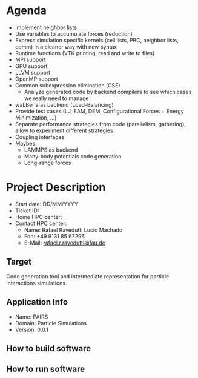<!-----------------------------------------------------------------------------
This document should be written based on the Github flavored markdown specs:
https://github.github.com/gfm/
It can be converted to html or pdf with pandoc:
pandoc -s -o logbook.html  -f gfm -t html logbook.md
pandoc test.txt -o test.pdf
or with the kramdown converter:
kramdown --template document  -i GFM  -o html logbook.md

If checked in as part of a github project html is automatically generated if
using the github web interface.

Optional: Document how much time was spent. A simple python command line tool
for time tracking is [Watson](http://tailordev.github.io/Watson/).
------------------------------------------------------------------------------>

<!-----------------------------------------------------------------------------
The Agenda section is a scratchpad area for planning and Todo list
------------------------------------------------------------------------------>
# Agenda

* Implement neighbor lists
* Use variables to accumulate forces (reduction)
* Express simulation specific kernels (cell lists, PBC, neighbor lists, comm) in a cleaner way with new syntax
* Runtime functions (VTK printing, read and write to files)
* MPI support
* GPU support
* LLVM support
* OpenMP support
* Common subexpression elimination (CSE)
    * Analyze generated code by backend compilers to see which cases we really need to manage
* waLBerla as backend (Load-Balancing)
* Provide test cases (LJ, EAM, DEM, Configurational Forces + Energy Minimization, ...)
* Separate performance strategies from code (parallelism, gathering), allow to experiment different strategies
* Coupling interfaces
* Maybes:
    * LAMMPS as backend
    * Many-body potentials code generation
    * Long-range forces

<!-- ![Plot title](figures/example.png "ALT Text") -->

<!-----------------------------------------------------------------------------
START BLOCK PREAMBLE -  Global information required in all steps: Add all
information required to build and benchmark the application. Should be extended
and maintained during the project.
------------------------------------------------------------------------------>
# Project Description

* Start date: DD/MM/YYYY
* Ticket ID:
* Home HPC center:
* Contact HPC center:
   * Name: Rafael Ravedutti Lucio Machado
   * Fon: +49 9131 85 67296
   * E-Mail: rafael.r.ravedutti@fau.de

<!-----------------------------------------------------------------------------
Formulate a clear and specific performance target
------------------------------------------------------------------------------>
## Target

Code generation tool and intermediate representation for particle interactions simulations.

<!-----------------------------------------------------------------------------
## Customer Info

* Name: <CUSTOMERNAME>
* E-Mail: john.doe@foo.bar
* Fon: <PHONENUMBER>
* Web: <URL>
------------------------------------------------------------------------------>

## Application Info

* Name: PAIRS
* Domain: Particle Simulations
* Version: 0.0.1

<!-----------------------------------------------------------------------------
All steps required to build the software including dependencies
------------------------------------------------------------------------------>
## How to build software

<!-----------------------------------------------------------------------------
All steps required to run the testcase and control affinity for application
------------------------------------------------------------------------------>
## How to run software


<!-----------------------------------------------------------------------------
END BLOCK PREAMBLE
------------------------------------------------------------------------------>
